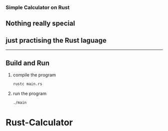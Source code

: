 ### Simple Calculator on Rust

## Nothing really special 
## just practising the Rust laguage

--- 

## Build and Run
1. compile the program
    ```bash
    rustc main.rs
    ```
2. run the program
    ```bash
    ./main
    ```
# Rust-Calculator
